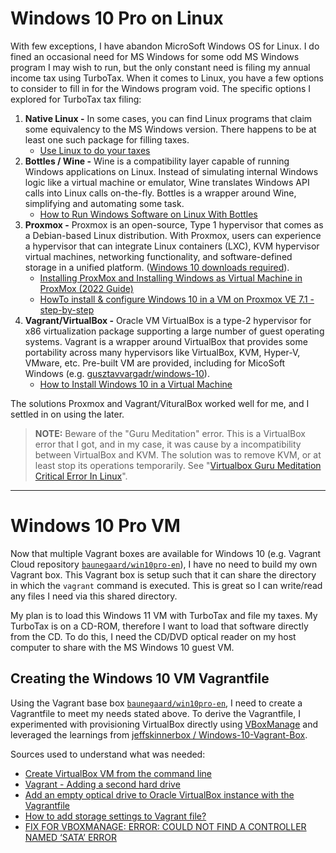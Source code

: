<!--
Maintainer:   jeffskinnerbox@yahoo.com / www.jeffskinnerbox.me
Version:      0.0.1
-->


<!--
<div align="center">
<img src="http://www.foxbyrd.com/wp-content/uploads/2018/02/file-4.jpg" title="These materials require additional work and are not ready for general use." align="center">
</div>


-----
-->


# Windows 10 Pro on Linux
With few exceptions, I have abandon MicroSoft Windows OS for Linux.
I do fined an occasional need for MS Windows for some odd MS Windows program I may wish to run,
but the only constant need is filing my annual income tax using TurboTax.
When it comes to Linux,
you have a few options to consider to fill in for the Windows program void.
The specific options I explored for TurboTax tax filing:

1. **Native Linux -**
In some cases, you can find Linux programs that claim some equivalency to the MS Windows version.
There happens to be at least one such package for filling taxes.
    * [Use Linux to do your taxes][01]
1. **Bottles / Wine -**
Wine is a compatibility layer capable of running Windows applications on Linux.
Instead of simulating internal Windows logic like a virtual machine or emulator,
Wine translates Windows API calls into Linux calls on-the-fly.
Bottles is a wrapper around Wine, simplifying and automating some task.
    * [How to Run Windows Software on Linux With Bottles][02]
1. **Proxmox -**
Proxmox is an open-source, Type 1 hypervisor that comes as a Debian-based Linux distribution.
With Proxmox, users can experience a hypervisor that can integrate Linux containers (LXC),
KVM hypervisor virtual machines, networking functionality, and software-defined storage in a unified platform.
([Windows 10 downloads required][03]).
    * [Installing ProxMox and Installing Windows as Virtual Machine in ProxMox (2022 Guide)][04]
    * [HowTo install & configure Windows 10 in a VM on Proxmox VE 7.1 - step-by-step][08]
1. **Vagrant/VirtualBox -**
Oracle VM VirtualBox is a type-2 hypervisor for x86 virtualization package
supporting a large number of guest operating systems.
Vagrant is a wrapper around VirtualBox that provides some portability across many
hypervisors like VirtualBox, KVM, Hyper-V, VMware, etc.
Pre-built VM are provided, including for MicoSoft Windows
(e.g. [gusztavvargadr/windows-10][05]).
    * [How to Install Windows 10 in a Virtual Machine][06]

The solutions Proxmox and Vagrant/VituralBox worked well for me,
and I settled in on using the later.

>**NOTE:** Beware of the "Guru Meditation" error.
>This is a VirtualBox error that I got, and in my case, it was cause by a incompatibility
>between VirtualBox and KVM.
>The solution was to remove KVM, or at least stop its operations temporarily.
>See "[Virtualbox Guru Meditation Critical Error In Linux][07]".


----


# Windows 10 Pro VM
Now that multiple Vagrant boxes are available for Windows 10
(e.g. Vagrant Cloud repository [`baunegaard/win10pro-en`][09]),
I have no need to build my own Vagrant box.
This Vagrant box is setup such that it can share the directory in which the `vagrant` command is executed.
This is great so I can write/read any files I need via this shared directory.

My plan is to load this Windows 11 VM with TurboTax and file my taxes.
My TurboTax is on a CD-ROM, therefore I want to load that software directly from the CD.
To do this, I need the CD/DVD optical reader on my host computer to share with the MS Windows 10 guest VM.

## Creating the Windows 10 VM Vagrantfile
Using the Vagrant base box [`baunegaard/win10pro-en`][09],
I need to create a Vagrantfile to meet my needs stated above.
To derive the Vagrantfile,
I experimented with provisioning VirtualBox directly using [VBoxManage][10]
and leveraged the learnings from [jeffskinnerbox / Windows-10-Vagrant-Box][11].

Sources used to understand what was needed:

* [Create VirtualBox VM from the command line](http://www.perkin.org.uk/posts/create-virtualbox-vm-from-the-command-line.html)
* [Vagrant - Adding a second hard drive](https://everythingshouldbevirtual.com/virtualization/vagrant-adding-a-second-hard-drive/)
* [Add an empty optical drive to Oracle VirtualBox instance with the Vagrantfile](https://medium.com/@njeremymiller/add-an-empty-optical-drive-to-oracle-virtualbox-instance-with-the-vagrantfile-523e8e9114be)
* [How to add storage settings to Vagrant file?](https://stackoverflow.com/questions/21986511/how-to-add-storage-settings-to-vagrant-file)
* [FIX FOR VBOXMANAGE: ERROR: COULD NOT FIND A CONTROLLER NAMED ‘SATA’ ERROR](https://www.minvolai.com/fix-for-vboxmanage-error-could-not-find-a-controller-named-sata-error/)



[01]:https://opensource.com/article/21/2/linux-tax-software
[02]:https://www.makeuseof.com/run-windows-apps-on-linux-with-bottles/
[03]:https://www.microsoft.com/en-us/software-download/windows10ISO
[04]:https://www.youtube.com/watch?v=lwORpWEHiDE
[05]:https://app.vagrantup.com/gusztavvargadr/boxes/windows-10
[06]:https://www.extremetech.com/computing/198427-how-to-install-windows-10-in-a-virtual-machine
[07]:https://ostechnix.com/virtualbox-guru-meditation-critical-error-in-linux/
[08]:https://blog.habitats.tech/howto-install-and-configure-windows-10-in-a-vm-on-proxmox-ve-71-step-by-step
[09]:https://app.vagrantup.com/baunegaard/boxes/win10pro-en/versions/1.4.0
[10]:https://docs.oracle.com/cd/E97728_01/E97727/html/vboxmanage-intro.html
[11]:https://github.com/jeffskinnerbox/Windows-10-Vagrant-Box


